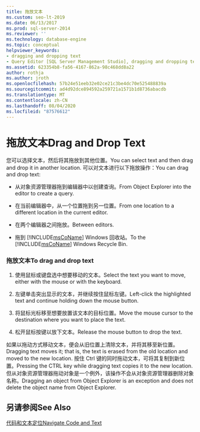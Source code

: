 ```yaml
---
title: 拖放文本
ms.custom: seo-lt-2019
ms.date: 06/13/2017
ms.prod: sql-server-2014
ms.reviewer: ''
ms.technology: database-engine
ms.topic: conceptual
helpviewer_keywords:
- dragging and dropping text
- Query Editor [SQL Server Management Studio], dragging and dropping text
ms.assetid: 623354b8-fa56-4167-862a-98c468dd8a22
author: rothja
ms.author: jroth
ms.openlocfilehash: 57b24e51eeb32e02ce21c3be4dc70e525488839a
ms.sourcegitcommit: ad4d92dce894592a259721a1571b1d8736abacdb
ms.translationtype: MT
ms.contentlocale: zh-CN
ms.lasthandoff: 08/04/2020
ms.locfileid: "87576612"
---
```

# <a name="drag-and-drop-text"></a><span data-ttu-id="09b7b-102">拖放文本</span><span class="sxs-lookup"><span data-stu-id="09b7b-102">Drag and Drop Text</span></span>
  <span data-ttu-id="09b7b-103">您可以选择文本，然后将其拖放到其他位置。</span><span class="sxs-lookup"><span data-stu-id="09b7b-103">You can select text and then drag and drop it in another location.</span></span> <span data-ttu-id="09b7b-104">可以对文本进行以下拖放操作：</span><span class="sxs-lookup"><span data-stu-id="09b7b-104">You can drag and drop text:</span></span>  
  
-   <span data-ttu-id="09b7b-105">从对象资源管理器拖到编辑器中以创建查询。</span><span class="sxs-lookup"><span data-stu-id="09b7b-105">From Object Explorer into the editor to create a query.</span></span>  
  
-   <span data-ttu-id="09b7b-106">在当前编辑器中，从一个位置拖到另一位置。</span><span class="sxs-lookup"><span data-stu-id="09b7b-106">From one location to a different location in the current editor.</span></span>  
  
-   <span data-ttu-id="09b7b-107">在两个编辑器之间拖放。</span><span class="sxs-lookup"><span data-stu-id="09b7b-107">Between editors.</span></span>  
  
-   <span data-ttu-id="09b7b-108">拖到 [!INCLUDE[msCoName](../../includes/msconame-md.md)] Windows 回收站。</span><span class="sxs-lookup"><span data-stu-id="09b7b-108">To the [!INCLUDE[msCoName](../../includes/msconame-md.md)] Windows Recycle Bin.</span></span>  
  
### <a name="to-drag-and-drop-text"></a><span data-ttu-id="09b7b-109">拖放文本</span><span class="sxs-lookup"><span data-stu-id="09b7b-109">To drag and drop text</span></span>  
  
1.  <span data-ttu-id="09b7b-110">使用鼠标或键盘选中想要移动的文本。</span><span class="sxs-lookup"><span data-stu-id="09b7b-110">Select the text you want to move, either with the mouse or with the keyboard.</span></span>  
  
2.  <span data-ttu-id="09b7b-111">左键单击突出显示的文本，并继续按住鼠标左键。</span><span class="sxs-lookup"><span data-stu-id="09b7b-111">Left-click the highlighted text and continue holding down the mouse button.</span></span>  
  
3.  <span data-ttu-id="09b7b-112">将鼠标光标移至想要放置该文本的目标位置。</span><span class="sxs-lookup"><span data-stu-id="09b7b-112">Move the mouse cursor to the destination where you want to place the text.</span></span>  
  
4.  <span data-ttu-id="09b7b-113">松开鼠标按键以放下文本。</span><span class="sxs-lookup"><span data-stu-id="09b7b-113">Release the mouse button to drop the text.</span></span>  
  
 <span data-ttu-id="09b7b-114">如果以拖动方式移动文本，便会从旧位置上清除文本，并将其移至新位置。</span><span class="sxs-lookup"><span data-stu-id="09b7b-114">Dragging text moves it; that is, the text is erased from the old location and moved to the new location.</span></span> <span data-ttu-id="09b7b-115">按住 Ctrl 键的同时拖动文本，可将其复制到新位置。</span><span class="sxs-lookup"><span data-stu-id="09b7b-115">Pressing the CTRL key while dragging text copies it to the new location.</span></span> <span data-ttu-id="09b7b-116">但从对象资源管理器拖动对象是一个例外，该操作不会从对象资源管理器删除对象名称。</span><span class="sxs-lookup"><span data-stu-id="09b7b-116">Dragging an object from Object Explorer is an exception and does not delete the object name from Object Explorer.</span></span>  
  
## <a name="see-also"></a><span data-ttu-id="09b7b-117">另请参阅</span><span class="sxs-lookup"><span data-stu-id="09b7b-117">See Also</span></span>  
 [<span data-ttu-id="09b7b-118">代码和文本定位</span><span class="sxs-lookup"><span data-stu-id="09b7b-118">Navigate Code and Text</span></span>](navigate-code-and-text.md)  
  
  

